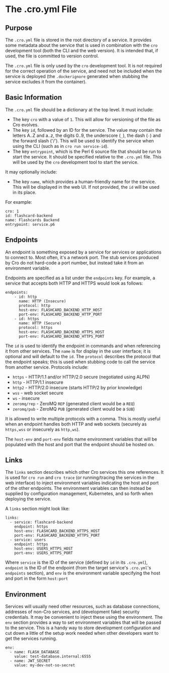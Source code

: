 # The .cro.yml File

## Purpose

The `.cro.yml` file is stored in the root directory of a service. It provides
some metadata about the service that is used in combination with the `cro`
development tool (both the CLI and the web version). It is intended that, if
used, the file is committed to version control.

The `.cro.yml` file is only used by the `cro` development tool. It is not
required for the correct operation of the service, and need not be included
when the service is deployed (the `.dockerignore` generated when stubbing the
service excludes it from the container).

## Basic Information

The `.cro.yml` file should be a dictionary at the top level. It must include:

* The key `cro` with a value of `1`. This will allow for versioning of the
  file as Cro evolves.
* The key `id`, followed by an ID for the service. The value may contain the
  letters A..Z and a..z, the digits 0..9, the underscore (`_`), the dash (`-`)
  and the forward slash ('/'). This will be used to identify the service when
  using the CLI (such as in `cro run service-id`).
* The key `entrypoint`, which is the Perl 6 source file that should be run to
  start the service. It should be specified relative to the `.cro.yml` file.
  This will be used by the `cro` development tool to start the service.

It may optionally include:

* The key `name`, which provides a human-friendly name for the service. This
  will be displayed in the web UI. If not provided, the `id` will be used in
  its place.

For example:

    cro: 1
    id: flashcard-backend
    name: Flashcards Backend
    entrypoint: service.p6

## Endpoints

An endpoint is something exposed by a service for services or applications to
connect to. Most often, it's a network port. The stub services produced by Cro
do not hard-code a port number, but instead take it from an environment
variable.

Endpoints are specified as a list under the `endpoints` key. For example, a
service that accepts both HTTP and HTTPS would look as follows:

    endpoints:
        - id: http
          name: HTTP (Insecure)
          protocol: http
          host-env: FLASHCARD_BACKEND_HTTP_HOST
          port-env: FLASHCARD_BACKEND_HTTP_PORT
        - id: https
          name: HTTP (Secure)
          protocol: https
          host-env: FLASHCARD_BACKEND_HTTPS_HOST
          port-env: FLASHCARD_BACKEND_HTTPS_PORT

The `id` is used to identify the endpoint in commands and when referencing it
from other services. The `name` is for display in the user interface; it is
optional and will default to the `id`. The `protocol` describes the protocol
that the endpoint speaks; this is used when stubbing code to call the service
from another service. Protocols include:

* `https` - HTTP/1.1 and/or HTTP/2.0 secure (negotiated using ALPN)
* `http` - HTTP/1.1 insecure
* `http2` - HTTP/2.0 insecure (starts HTTP/2 by prior knowledge)
* `wss` - web socket secure
* `ws` - insecure
* `zeromq/rep` - ZeroMQ `REP` (generated client would be a `REQ`)
* `zeromq/pub` - ZeroMQ `PUB` (generated client would be a `SUB`)

It is allowed to write multiple protocols with a comma. This is mostly useful
when an endpoint handles both HTTP and web sockets (securely as `https,wss` or
insecurely as `http,ws`).

The `host-env` and `port-env` fields name environment variables that will be
populated with the host and port that the endpoint should be hosted on.

## Links

The `links` section describes which other Cro services this one references. It
is used for `cro run` and `cro trace` (or running/tracing the services in the
web interface) to inject environment variables indicating the host and port of
the other endpoints. The environment variables can then instead be supplied by
configuration management, Kubernetes, and so forth when deploying the service.

A `links` section might look like:

    links:
      - service: flashcard-backend
        endpoint: https
        host-env: FLASHCARD_BACKEND_HTTPS_HOST
        port-env: FLASHCARD_BACKEND_HTTPS_PORT
      - service: users
        endpoint: https
        host-env: USERS_HTTPS_HOST
        port-env: USERS_HTTPS_PORT

Where `service` is the ID of the service (defined by `id` in its `.cro.yml`),
`endpoint` is the ID of the endpoint (from the target service's `.cro.yml`'s
`endpoints` section), and `env` is the environment variable specifying the
host and port in the form `host:port`

## Environment

Services will usually need other resources, such as database connections,
addresses of non-Cro services, and (development fake) security credentials. It
may be convenient to inject these using the environment. The `env` section
provides a way to set environment variables that will be passed to the
service. This is a handy way to store development configuration and cut down
a little of the setup work needed when other developers want to get the
services running.

    env:
      - name: FLASH_DATABASE
        value: test-database.internal:6555
      - name: JWT_SECRET
        value: my-dev-not-so-secret
